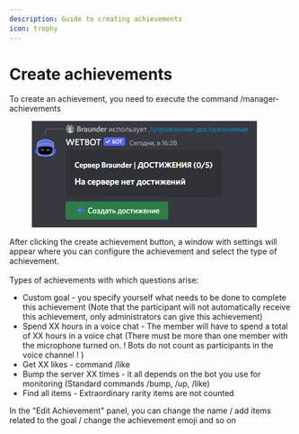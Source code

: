 ```yaml
---
description: Guide to creating achievements
icon: trophy
---
```


# Create achievements

To create an achievement, you need to execute the command /manager-achievements

<figure><img src="../.gitbook/assets/изображение_2022-10-20_162813699.png" alt=""><figcaption></figcaption></figure>

After clicking the create achievement button, a window with settings will appear where you can configure the achievement and select the type of achievement.\
\
Types of achievements with which questions arise:

* Custom goal - you specify yourself what needs to be done to complete this achievement (Note that the participant will not automatically receive this achievement, only administrators can give this achievement)
* Spend XX hours in a voice chat - The member will have to spend a total of XX hours in a voice chat (There must be more than one member with the microphone turned on. ! Bots do not count as participants in the voice channel ! )
* Get XX likes - command /like
* Bump the server XX times - it all depends on the bot you use for monitoring (Standard commands /bump, /up, /like)
* Find all items - Extraordinary rarity items are not counted

In the "Edit Achievement" panel, you can change the name / add items related to the goal / change the achievement emoji and so on
